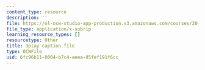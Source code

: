 ```yaml
---
content_type: resource
description: ''
file: https://ol-ocw-studio-app-production.s3.amazonaws.com/courses/20-219-becoming-the-next-bill-nye-writing-and-hosting-the-educational-show-january-iap-2015/6fc96b110004b7c4aeea85fef191f6cc_3ha4ROyWr9Q.srt
file_type: application/x-subrip
learning_resource_types: []
resourcetype: Other
title: 3play caption file
type: OCWFile
uid: 6fc96b11-0004-b7c4-aeea-85fef191f6cc
---
```

